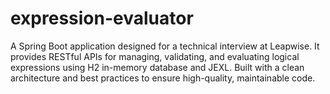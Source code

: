 # expression-evaluator
A Spring Boot application designed for a technical interview at Leapwise. It provides RESTful APIs for managing, validating, and evaluating logical expressions using H2 in-memory database and JEXL. Built with a clean architecture and best practices to ensure high-quality, maintainable code.
